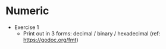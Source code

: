# Numeric
- Exercise 1
  - Print out in 3 forms: decimal / binary / hexadecimal (ref: https://godoc.org/fmt)
